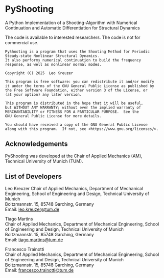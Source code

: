 # PyShooting

A Python Implementation of a Shooting-Algorithm with Numerical Continuation and Automatic Differentiation for Structural Dynamics

The code is available to interested researchers.
The code is not for commercial use.

    PyShooting is a program that uses the Shooting Method for Periodic Steady-state Nonlinear Structural Dynamics. 
    It also performs numerical continuation to build the frequency response, as well as nonlinear normal modes.

    Copyright (C) 2025  Leo Kreuzer

    This program is free software: you can redistribute it and/or modify
    it under the terms of the GNU General Public License as published by
    the Free Software Foundation, either version 3 of the License, or
    (at your option) any later version.

    This program is distributed in the hope that it will be useful,
    but WITHOUT ANY WARRANTY; without even the implied warranty of
    MERCHANTABILITY or FITNESS FOR A PARTICULAR PURPOSE.  See the
    GNU General Public License for more details.

    You should have received a copy of the GNU General Public License
    along with this program.  If not, see <https://www.gnu.org/licenses/>.

## Acknowledgements  
PyShooting was developed at the Chair of Applied Mechanics (AM), Technical University of Munich (TUM).

## List of Developers
Leo Kreuzer
Chair of Applied Mechanics, Department of Mechanical Engineering, School of Engineering and Design, Technical University of Munich  
Boltzmannstr. 15, 85748 Garching, Germany  
Email: leo.kreuzer@tum.de

Tiago Martins  
Chair of Applied Mechanics, Department of Mechanical Engineering, School of Engineering and Design, Technical University of Munich  
Boltzmannstr. 15, 85748 Garching, Germany  
Email: tiago.martins@tum.de

Francesco Trainotti  
Chair of Applied Mechanics, Department of Mechanical Engineering, School of Engineering and Design, Technical University of Munich  
Boltzmannstr. 15, 85748 Garching, Germany  
Email: francesco.trainotti@tum.de
